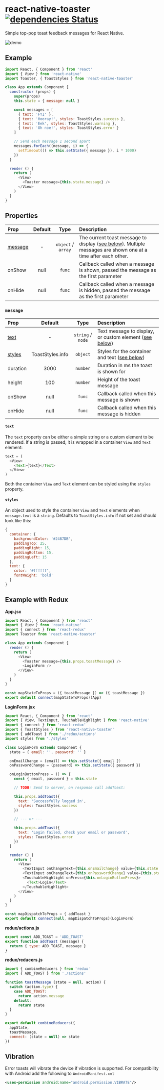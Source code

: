 # react-native-toaster [![dependencies Status](https://david-dm.org/tableflip/react-native-toaster/status.svg)](https://david-dm.org/tableflip/react-native-toaster)

Simple top-pop toast feedback messages for React Native.

![demo](https://cloud.githubusercontent.com/assets/152863/20730697/fb6bf4e0-b67e-11e6-9964-591fb7a1dc78.gif)

## Example

```js
import React, { Component } from 'react'
import { View } from 'react-native'
import Toaster, { ToastStyles } from 'react-native-toaster'

class App extends Component {
  constructor (props) {
    super(props)
    this.state = { message: null }

    const messages = [
      { text: 'FYI' },
      { text: 'Hooray!', styles: ToastStyles.success },
      { text: 'Eek', styles: ToastStyles.warning },
      { text: 'Oh noe!', styles: ToastStyles.error }
    ]

    // Send each message 1 second apart
    messages.forEach((message, i) => {
      setTimeout(() => this.setState({ message }), i * 1000)
    })
  }

  render () {
    return (
      <View>
        <Toaster message={this.state.message} />
      </View>
    )
  }
}
```

## Properties

| Prop  | Default  | Type | Description |
| :------------ |:---------------:| :---------------:| :-----|
| [message](#message) | - | `object` / `array` | The current toast message to display ([see below](#message)). Multiple messages are shown one at a time after each other. |
| onShow | null | `func` | Callback called when a message is shown, passed the message as the first parameter |
| onHide | null | `func` | Callback called when a message is hidden, passed the message as the first parameter |

### `message`

| Prop  | Default  | Type | Description |
| :------------ |:---------------:| :---------------:| :-----|
| [text](#text) | - | `string` / `node` | Text message to display, or custom element ([see below](#text)) |
| [styles](#styles) | ToastStyles.info | `object` | Styles for the container and text ([see below](#styles)) |
| duration | 3000 | `number` | Duration in ms the toast is shown for |
| height | 100 | `number` | Height of the toast message |
| onShow | null | `func` | Callback called when this message is shown |
| onHide | null | `func` | Callback called when this message is hidden |

#### `text`

The `text` property can be either a simple string or a custom element to be rendered. If a string is passed, it is wrapped in a container `View` and `Text` element:

```js
text = (
  <View>
    <Text>{text}</Text>
  </View>
)
```

Both the container `View` and `Text` element can be styled using the `styles` property.

#### `styles`

An object used to style the container `View` and `Text` elements when `message.text` is a `string`. Defaults to `ToastStyles.info` if not set and should look like this:

```js
{
  container: {
    backgroundColor: '#2487DB',
    paddingTop: 25,
    paddingRight: 15,
    paddingBottom: 15,
    paddingLeft: 15
  },
  text: {
    color: '#ffffff',
    fontWeight: 'bold'
  }
}
```

## Example with Redux

**App.jsx**

```js
import React, { Component } from 'react'
import { View } from 'react-native'
import { connect } from 'react-redux'
import Toaster from 'react-native-toaster'

class App extends Component {
  render () {
    return (
      <View>
        <Toaster message={this.props.toastMessage} />
        <LoginForm />
      </View>
    )
  }
}

const mapStateToProps = ({ toastMessage }) => ({ toastMessage })
export default connect(mapStateToProps)(App)
```

**LoginForm.jsx**

```js
import React, { Component } from 'react'
import { View, TextInput, TouchableHighlight } from 'react-native'
import { connect } from 'react-redux'
import { ToastStyles } from 'react-native-toaster'
import { addToast } from './redux/actions'
import styles from './styles'

class LoginForm extends Component {
  state = { email: '', password: '' }

  onEmailChange = (email) => this.setState({ email })
  onPasswordChange = (password) => this.setState({ password })

  onLoginButtonPress = () => {
    const { email, password } = this.state

    // TODO: Send to server, on response call addToast:

    this.props.addToast({
      text: 'Successfully logged in',
      styles: ToastStyles.success
    })

    // --- or ---

    this.props.addToast({
      text: 'Login failed, check your email or password',
      styles: ToastStyles.error
    })
  }

  render () {
    return (
      <View>
        <TextInput onChangeText={this.onEmailChange} value={this.state.email} placeholder='Email' />
        <TextInput onChangeText={this.onPasswordChange} value={this.state.password} placeholder='Password' />
        <TouchableHighlight onPress={this.onLoginButtonPress}>
          <Text>Login</Text>
        </TouchableHighlight>
      </View>
    )
  }
}

const mapDispatchToProps = { addToast }
export default connect(null, mapDispatchToProps)(LoginForm)
```

**redux/actions.js**

```js
export const ADD_TOAST = 'ADD_TOAST'
export function addToast (message) {
  return { type: ADD_TOAST, message }
}
```

**redux/reducers.js**

```js
import { combineReducers } from 'redux'
import { ADD_TOAST } from './actions'

function toastMessage (state = null, action) {
  switch (action.type) {
    case ADD_TOAST:
      return action.message
    default:
      return state
  }
}

export default combineReducers({
  appState,
  toastMessage,
  connect: (state = null) => state
})
```

## Vibration

Error toasts will vibrate the device if vibration is supported. For compatibility with Android add the following to `AndroidManifest.xml`

```xml
<uses-permission android:name="android.permission.VIBRATE"/>
```
